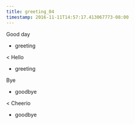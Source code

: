 ```yaml
---
title: greeting_04
timestamp: 2016-11-11T14:57:17.413067773-08:00
---
```


Good day
* greeting

< Hello
* greeting

Bye
* goodbye

< Cheerio
* goodbye
